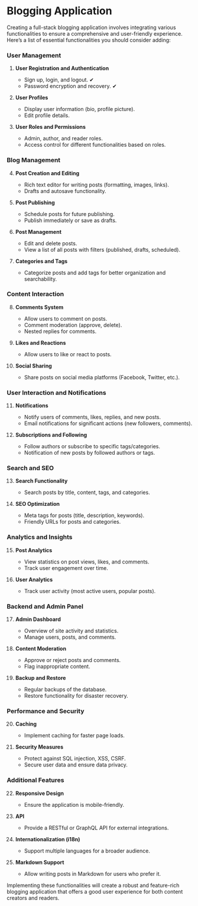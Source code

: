 # Blogging Application

Creating a full-stack blogging application involves integrating various functionalities to ensure a comprehensive and user-friendly experience. Here’s a list of essential functionalities you should consider adding:

### User Management
1. **User Registration and Authentication**
   - Sign up, login, and logout.  ✔
   - Password encryption and recovery.  ✔

2. **User Profiles**
   - Display user information (bio, profile picture).
   - Edit profile details.

3. **User Roles and Permissions**
   - Admin, author, and reader roles.
   - Access control for different functionalities based on roles.

### Blog Management
4. **Post Creation and Editing**
   - Rich text editor for writing posts (formatting, images, links).
   - Drafts and autosave functionality.

5. **Post Publishing**
   - Schedule posts for future publishing.
   - Publish immediately or save as drafts.

6. **Post Management**
   - Edit and delete posts.
   - View a list of all posts with filters (published, drafts, scheduled).

7. **Categories and Tags**
   - Categorize posts and add tags for better organization and searchability.

### Content Interaction
8. **Comments System**
   - Allow users to comment on posts.
   - Comment moderation (approve, delete).
   - Nested replies for comments.

9. **Likes and Reactions**
   - Allow users to like or react to posts.

10. **Social Sharing**
    - Share posts on social media platforms (Facebook, Twitter, etc.).

### User Interaction and Notifications
11. **Notifications**
    - Notify users of comments, likes, replies, and new posts.
    - Email notifications for significant actions (new followers, comments).

12. **Subscriptions and Following**
    - Follow authors or subscribe to specific tags/categories.
    - Notification of new posts by followed authors or tags.

### Search and SEO
13. **Search Functionality**
    - Search posts by title, content, tags, and categories.

14. **SEO Optimization**
    - Meta tags for posts (title, description, keywords).
    - Friendly URLs for posts and categories.

### Analytics and Insights
15. **Post Analytics**
    - View statistics on post views, likes, and comments.
    - Track user engagement over time.

16. **User Analytics**
    - Track user activity (most active users, popular posts).

### Backend and Admin Panel
17. **Admin Dashboard**
    - Overview of site activity and statistics.
    - Manage users, posts, and comments.

18. **Content Moderation**
    - Approve or reject posts and comments.
    - Flag inappropriate content.

19. **Backup and Restore**
    - Regular backups of the database.
    - Restore functionality for disaster recovery.

### Performance and Security
20. **Caching**
    - Implement caching for faster page loads.

21. **Security Measures**
    - Protect against SQL injection, XSS, CSRF.
    - Secure user data and ensure data privacy.

### Additional Features
22. **Responsive Design**
    - Ensure the application is mobile-friendly.

23. **API**
    - Provide a RESTful or GraphQL API for external integrations.

24. **Internationalization (i18n)**
    - Support multiple languages for a broader audience.

25. **Markdown Support**
    - Allow writing posts in Markdown for users who prefer it.

Implementing these functionalities will create a robust and feature-rich blogging application that offers a good user experience for both content creators and readers.

